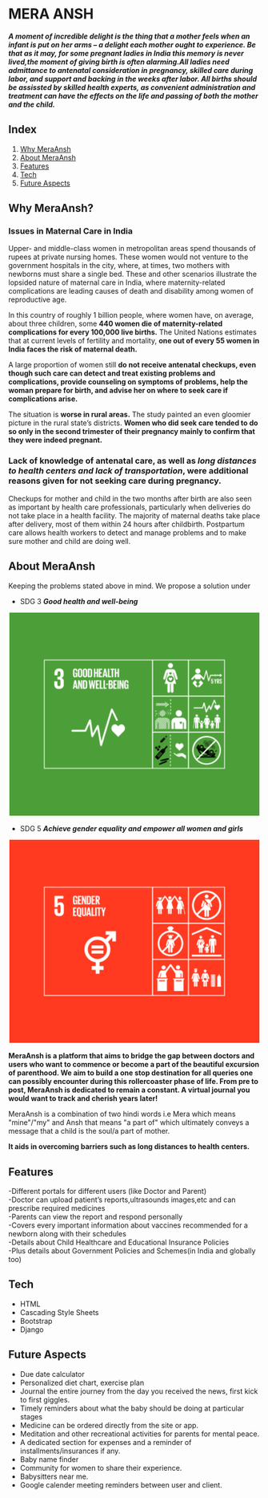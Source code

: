 # MERA ANSH

***A moment of incredible delight is the thing that a mother feels when an infant is put on her arms – a delight each mother ought to experience. Be that as it may, for some pregnant ladies in India this memory is never lived,the moment of giving birth is often alarming.All ladies need admittance to antenatal consideration in pregnancy, skilled care during labor, and support and backing in the weeks after labor. All births should be assissted by skilled health experts, as convenient administration and treatment can have the effects on the life and passing of both the mother and the child.***

## Index

1. [Why MeraAnsh](#why-meraansh)
2. [About MeraAnsh](#about-meraansh)
3. [Features](#features)
4. [Tech](#tech)
5. [Future Aspects](#future-aspects)



## Why MeraAnsh?
### Issues in Maternal Care in India

Upper- and middle-class women in metropolitan areas spend thousands of rupees at private nursing homes. These women would not venture to the government hospitals in the city, where, at times, two mothers with newborns must share a single bed. These and other scenarios illustrate the lopsided nature of maternal care in India, where maternity-related complications are leading causes of death and disability among women of reproductive age. <br>

 In this country of roughly 1 billion people, where women have, on average, about three children, some **440 women die of maternity-related complications for every 100,000 live births.** The United Nations estimates that at current levels of fertility and mortality, **one out of every 55 women in India faces the risk of maternal death.** <br> 
 
A large proportion of women still **do not receive antenatal checkups, even though such care can detect and treat existing problems and complications, provide counseling on symptoms of problems, help the woman prepare for birth, and advise her on where to seek care if complications arise.** <br>

The situation is **worse in rural areas.** The study painted an even gloomier picture in the rural state’s districts. **Women who did seek care tended to do so only in the second trimester of their pregnancy mainly to confirm that they were indeed pregnant.** <br>

 ### Lack of knowledge of antenatal care, as well as *long distances to health centers and lack of transportation*, were additional reasons given for not seeking care during pregnancy.
 
Checkups for mother and child in the two months after birth are also seen as important by health care professionals, particularly when deliveries do not take place in a health facility. The majority of maternal deaths take place after delivery, most of them within 24 hours after childbirth. Postpartum care allows health workers to detect and manage problems and to make sure mother and child are doing well.


## About MeraAnsh

Keeping the problems stated above in mind.
We propose a solution under <br>

- SDG 3 ***Good health and well-being*** <br>

<p align="center">
<img src="./assets/sdg3.png" width=500;>
</p>

- SDG 5 ***Achieve gender equality and empower all women and girls*** <br>

<p align="center">
<img src="./assets/sdg5.png" width=500;>
</p>

**MeraAnsh is a platform that aims to bridge the gap between doctors and users who want to commence or become  a part of the beautiful excursion of parenthood. We aim to build a one stop destination for all queries one can possibly encounter during this rollercoaster phase of life. From pre to post, MeraAnsh is dedicated to remain a constant. A virtual journal you would want to track and cherish years later!** <br>

MeraAnsh is a combination of two hindi words i.e Mera which means "mine"/"my" and Ansh that means "a part of" which ultimately conveys a message that a child is the soul/a part of mother. <br>

**It aids in overcoming barriers such as long distances to health centers.**

## Features
-Different portals for different users (like Doctor and Parent) <br>
-Doctor can upload patient’s reports,ultrasounds images,etc and can prescribe required medicines <br>
-Parents can view the report and respond personally <br>
-Covers every important information about vaccines recommended for a newborn along with their schedules <br>
-Details about Child Healthcare and Educational Insurance Policies <br>
-Plus details about Government Policies and Schemes(in India and globally too) <br>


## Tech

- HTML
- Cascading Style Sheets
- Bootstrap
- Django

## Future Aspects

- Due date calculator <br>
- Personalized diet chart, exercise plan <br>
- Journal the entire journey from the day you received the news, first kick to first giggles. <br>
- Timely reminders about what the baby should be doing at particular stages <br>
- Medicine can be ordered directly from the site or app. <br>
- Meditation and other recreational activities for parents for mental peace. <br>
- A dedicated section for expenses and a reminder of installments/insurances if any. <br>
- Baby name finder <br>
- Community for women to share their experience. <br>
- Babysitters near me. <br>
- Google calender meeting reminders between user and client. <br>


